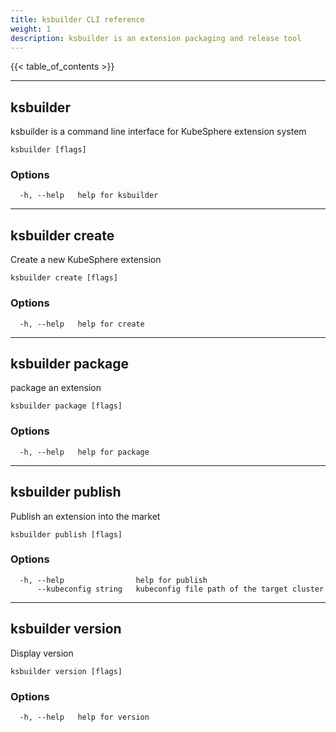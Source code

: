 ```yaml
---
title: ksbuilder CLI reference
weight: 1
description: ksbuilder is an extension packaging and release tool
---
```


{{< table_of_contents >}}

------

## ksbuilder

ksbuilder is a command line interface for KubeSphere extension system

```
ksbuilder [flags]
```

### Options

```
  -h, --help   help for ksbuilder
```

------

## ksbuilder create

Create a new KubeSphere extension

```
ksbuilder create [flags]
```

### Options

```
  -h, --help   help for create
```

------

## ksbuilder package

package an extension

```
ksbuilder package [flags]
```

### Options

```
  -h, --help   help for package
```

------

## ksbuilder publish

Publish an extension into the market

```
ksbuilder publish [flags]
```

### Options

```
  -h, --help                help for publish
      --kubeconfig string   kubeconfig file path of the target cluster
```

------

## ksbuilder version

Display version

```
ksbuilder version [flags]
```

### Options

```
  -h, --help   help for version
```

